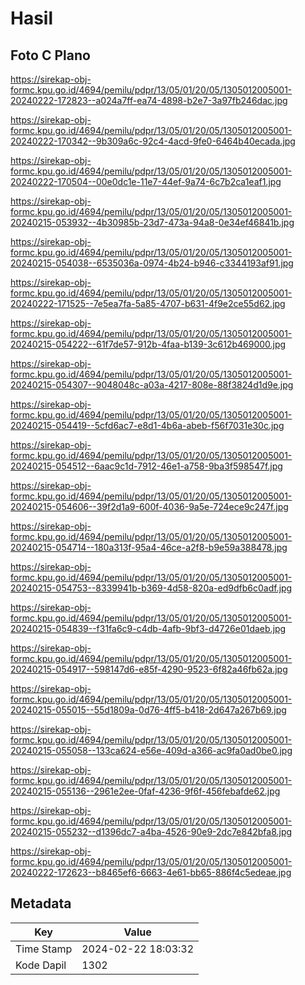 # Hasil

## Foto C Plano

https://sirekap-obj-formc.kpu.go.id/4694/pemilu/pdpr/13/05/01/20/05/1305012005001-20240222-172823--a024a7ff-ea74-4898-b2e7-3a97fb246dac.jpg

https://sirekap-obj-formc.kpu.go.id/4694/pemilu/pdpr/13/05/01/20/05/1305012005001-20240222-170342--9b309a6c-92c4-4acd-9fe0-6464b40ecada.jpg

https://sirekap-obj-formc.kpu.go.id/4694/pemilu/pdpr/13/05/01/20/05/1305012005001-20240222-170504--00e0dc1e-11e7-44ef-9a74-6c7b2ca1eaf1.jpg

https://sirekap-obj-formc.kpu.go.id/4694/pemilu/pdpr/13/05/01/20/05/1305012005001-20240215-053932--4b30985b-23d7-473a-94a8-0e34ef46841b.jpg

https://sirekap-obj-formc.kpu.go.id/4694/pemilu/pdpr/13/05/01/20/05/1305012005001-20240215-054038--6535036a-0974-4b24-b946-c3344193af91.jpg

https://sirekap-obj-formc.kpu.go.id/4694/pemilu/pdpr/13/05/01/20/05/1305012005001-20240222-171525--7e5ea7fa-5a85-4707-b631-4f9e2ce55d62.jpg

https://sirekap-obj-formc.kpu.go.id/4694/pemilu/pdpr/13/05/01/20/05/1305012005001-20240215-054222--61f7de57-912b-4faa-b139-3c612b469000.jpg

https://sirekap-obj-formc.kpu.go.id/4694/pemilu/pdpr/13/05/01/20/05/1305012005001-20240215-054307--9048048c-a03a-4217-808e-88f3824d1d9e.jpg

https://sirekap-obj-formc.kpu.go.id/4694/pemilu/pdpr/13/05/01/20/05/1305012005001-20240215-054419--5cfd6ac7-e8d1-4b6a-abeb-f56f7031e30c.jpg

https://sirekap-obj-formc.kpu.go.id/4694/pemilu/pdpr/13/05/01/20/05/1305012005001-20240215-054512--6aac9c1d-7912-46e1-a758-9ba3f598547f.jpg

https://sirekap-obj-formc.kpu.go.id/4694/pemilu/pdpr/13/05/01/20/05/1305012005001-20240215-054606--39f2d1a9-600f-4036-9a5e-724ece9c247f.jpg

https://sirekap-obj-formc.kpu.go.id/4694/pemilu/pdpr/13/05/01/20/05/1305012005001-20240215-054714--180a313f-95a4-46ce-a2f8-b9e59a388478.jpg

https://sirekap-obj-formc.kpu.go.id/4694/pemilu/pdpr/13/05/01/20/05/1305012005001-20240215-054753--8339941b-b369-4d58-820a-ed9dfb6c0adf.jpg

https://sirekap-obj-formc.kpu.go.id/4694/pemilu/pdpr/13/05/01/20/05/1305012005001-20240215-054839--f31fa6c9-c4db-4afb-9bf3-d4726e01daeb.jpg

https://sirekap-obj-formc.kpu.go.id/4694/pemilu/pdpr/13/05/01/20/05/1305012005001-20240215-054917--598147d6-e85f-4290-9523-6f82a46fb62a.jpg

https://sirekap-obj-formc.kpu.go.id/4694/pemilu/pdpr/13/05/01/20/05/1305012005001-20240215-055015--55d1809a-0d76-4ff5-b418-2d647a267b69.jpg

https://sirekap-obj-formc.kpu.go.id/4694/pemilu/pdpr/13/05/01/20/05/1305012005001-20240215-055058--133ca624-e56e-409d-a366-ac9fa0ad0be0.jpg

https://sirekap-obj-formc.kpu.go.id/4694/pemilu/pdpr/13/05/01/20/05/1305012005001-20240215-055136--2961e2ee-0faf-4236-9f6f-456febafde62.jpg

https://sirekap-obj-formc.kpu.go.id/4694/pemilu/pdpr/13/05/01/20/05/1305012005001-20240215-055232--d1396dc7-a4ba-4526-90e9-2dc7e842bfa8.jpg

https://sirekap-obj-formc.kpu.go.id/4694/pemilu/pdpr/13/05/01/20/05/1305012005001-20240222-172623--b8465ef6-6663-4e61-bb65-886f4c5edeae.jpg


## Metadata

| Key        | Value               |
| ---------- | ------------------- |
| Time Stamp | 2024-02-22 18:03:32 |
| Kode Dapil | 1302                |



